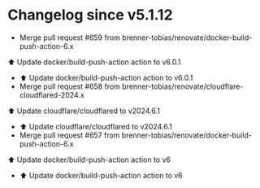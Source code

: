 # Changelog since v5.1.12
- Merge pull request #659 from brenner-tobias/renovate/docker-build-push-action-6.x

⬆️ Update docker/build-push-action action to v6.0.1 
- ⬆️ Update docker/build-push-action action to v6.0.1 
- Merge pull request #658 from brenner-tobias/renovate/cloudflare-cloudflared-2024.x

⬆️ Update cloudflare/cloudflared to v2024.6.1 
- ⬆️ Update cloudflare/cloudflared to v2024.6.1 
- Merge pull request #657 from brenner-tobias/renovate/docker-build-push-action-6.x

⬆️ Update docker/build-push-action action to v6 
- ⬆️ Update docker/build-push-action action to v6 
